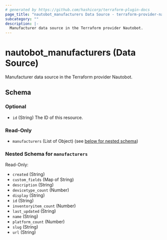 ```yaml
---
# generated by https://github.com/hashicorp/terraform-plugin-docs
page_title: "nautobot_manufacturers Data Source - terraform-provider-nautobot"
subcategory: ""
description: |-
  Manufacturer data source in the Terraform provider Nautobot.
---
```


# nautobot_manufacturers (Data Source)

Manufacturer data source in the Terraform provider Nautobot.



<!-- schema generated by tfplugindocs -->
## Schema

### Optional

- `id` (String) The ID of this resource.

### Read-Only

- `manufacturers` (List of Object) (see [below for nested schema](#nestedatt--manufacturers))

<a id="nestedatt--manufacturers"></a>
### Nested Schema for `manufacturers`

Read-Only:

- `created` (String)
- `custom_fields` (Map of String)
- `description` (String)
- `devicetype_count` (Number)
- `display` (String)
- `id` (String)
- `inventoryitem_count` (Number)
- `last_updated` (String)
- `name` (String)
- `platform_count` (Number)
- `slug` (String)
- `url` (String)


